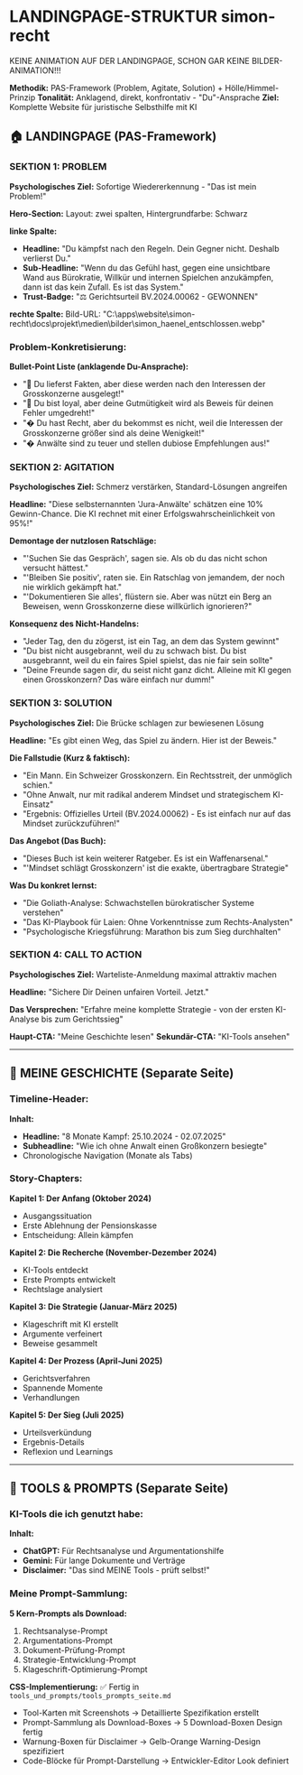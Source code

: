 # LANDINGPAGE-STRUKTUR simon-recht

KEINE ANIMATION AUF DER LANDINGPAGE, SCHON GAR KEINE BILDER-ANIMATION!!!

**Methodik:** PAS-Framework (Problem, Agitate, Solution) + Hölle/Himmel-Prinzip
**Tonalität:** Anklagend, direkt, konfrontativ - "Du"-Ansprache
**Ziel:** Komplette Website für juristische Selbsthilfe mit KI

## 🏠 **LANDINGPAGE (PAS-Framework)**

### **SEKTION 1: PROBLEM**
**Psychologisches Ziel:** Sofortige Wiedererkennung - "Das ist mein Problem!"

**Hero-Section:**
Layout: zwei spalten, Hintergrundfarbe: Schwarz

**linke Spalte:**
- **Headline:** "Du kämpfst nach den Regeln. Dein Gegner nicht. Deshalb verlierst Du."
- **Sub-Headline:** "Wenn du das Gefühl hast, gegen eine unsichtbare Wand aus Bürokratie, Willkür und internen Spielchen anzukämpfen, dann ist das kein Zufall. Es ist das System."
- **Trust-Badge:** "⚖️ Gerichtsurteil BV.2024.00062 - GEWONNEN"

**rechte Spalte:**
Bild-URL: "C:\apps\website\simon-recht\docs\projekt\medien\bilder\simon_haenel_entschlossen.webp"

### **Problem-Konkretisierung:**
**Bullet-Point Liste (anklagende Du-Ansprache):**
- "😤 Du lieferst Fakten, aber diese werden nach den Interessen der Grosskonzerne ausgelegt!"
- "💸 Du bist loyal, aber deine Gutmütigkeit wird als Beweis für deinen Fehler umgedreht!"
- "� Du hast Recht, aber du bekommst es nicht, weil die Interessen der Grosskonzerne größer sind als deine Wenigkeit!"
- "� Anwälte sind zu teuer und stellen dubiose Empfehlungen aus!"

### **SEKTION 2: AGITATION**
**Psychologisches Ziel:** Schmerz verstärken, Standard-Lösungen angreifen

**Headline:** "Diese selbsternannten 'Jura-Anwälte' schätzen eine 10% Gewinn-Chance. Die KI rechnet mit einer Erfolgswahrscheinlichkeit von 95%!"

**Demontage der nutzlosen Ratschläge:**
- "'Suchen Sie das Gespräch', sagen sie. Als ob du das nicht schon versucht hättest."
- "'Bleiben Sie positiv', raten sie. Ein Ratschlag von jemandem, der noch nie wirklich gekämpft hat."
- "'Dokumentieren Sie alles', flüstern sie. Aber was nützt ein Berg an Beweisen, wenn Grosskonzerne diese willkürlich ignorieren?"

**Konsequenz des Nicht-Handelns:**
- "Jeder Tag, den du zögerst, ist ein Tag, an dem das System gewinnt"
- "Du bist nicht ausgebrannt, weil du zu schwach bist. Du bist ausgebrannt, weil du ein faires Spiel spielst, das nie fair sein sollte"
- "Deine Freunde sagen dir, du seist nicht ganz dicht. Alleine mit KI gegen einen Grosskonzern? Das wäre einfach nur dumm!"

### **SEKTION 3: SOLUTION**
**Psychologisches Ziel:** Die Brücke schlagen zur bewiesenen Lösung

**Headline:** "Es gibt einen Weg, das Spiel zu ändern. Hier ist der Beweis."

**Die Fallstudie (Kurz & faktisch):**
- "Ein Mann. Ein Schweizer Grosskonzern. Ein Rechtsstreit, der unmöglich schien."
- "Ohne Anwalt, nur mit radikal anderem Mindset und strategischem KI-Einsatz"
- "Ergebnis: Offizielles Urteil (BV.2024.00062) - Es ist einfach nur auf das Mindset zurückzuführen!"

**Das Angebot (Das Buch):**
- "Dieses Buch ist kein weiterer Ratgeber. Es ist ein Waffenarsenal."
- "'Mindset schlägt Grosskonzern' ist die exakte, übertragbare Strategie"

**Was Du konkret lernst:**
- "Die Goliath-Analyse: Schwachstellen bürokratischer Systeme verstehen"
- "Das KI-Playbook für Laien: Ohne Vorkenntnisse zum Rechts-Analysten"
- "Psychologische Kriegsführung: Marathon bis zum Sieg durchhalten"

### **SEKTION 4: CALL TO ACTION**
**Psychologisches Ziel:** Warteliste-Anmeldung maximal attraktiv machen

**Headline:** "Sichere Dir Deinen unfairen Vorteil. Jetzt."

**Das Versprechen:**
"Erfahre meine komplette Strategie - von der ersten KI-Analyse bis zum Gerichtssieg"

**Haupt-CTA:** "Meine Geschichte lesen"
**Sekundär-CTA:** "KI-Tools ansehen"

---

## 📖 **MEINE GESCHICHTE (Separate Seite)**

### **Timeline-Header:**
**Inhalt:**
- **Headline:** "8 Monate Kampf: 25.10.2024 - 02.07.2025"
- **Subheadline:** "Wie ich ohne Anwalt einen Großkonzern besiegte"
- Chronologische Navigation (Monate als Tabs)

### **Story-Chapters:**
**Kapitel 1: Der Anfang (Oktober 2024)**
- Ausgangssituation
- Erste Ablehnung der Pensionskasse
- Entscheidung: Allein kämpfen

**Kapitel 2: Die Recherche (November-Dezember 2024)**
- KI-Tools entdeckt
- Erste Prompts entwickelt
- Rechtslage analysiert

**Kapitel 3: Die Strategie (Januar-März 2025)**
- Klageschrift mit KI erstellt
- Argumente verfeinert
- Beweise gesammelt

**Kapitel 4: Der Prozess (April-Juni 2025)**
- Gerichtsverfahren
- Spannende Momente
- Verhandlungen

**Kapitel 5: Der Sieg (Juli 2025)**
- Urteilsverkündung
- Ergebnis-Details
- Reflexion und Learnings

---

## 🔧 **TOOLS & PROMPTS (Separate Seite)**

### **KI-Tools die ich genutzt habe:**
**Inhalt:**
- **ChatGPT:** Für Rechtsanalyse und Argumentationshilfe
- **Gemini:** Für lange Dokumente und Verträge
- **Disclaimer:** "Das sind MEINE Tools - prüft selbst!"

### **Meine Prompt-Sammlung:**
**5 Kern-Prompts als Download:**
1. Rechtsanalyse-Prompt
2. Argumentations-Prompt  
3. Dokument-Prüfung-Prompt
4. Strategie-Entwicklung-Prompt
5. Klageschrift-Optimierung-Prompt

**CSS-Implementierung:** ✅ Fertig in `tools_und_prompts/tools_prompts_seite.md`
- Tool-Karten mit Screenshots → Detaillierte Spezifikation erstellt
- Prompt-Sammlung als Download-Boxes → 5 Download-Boxen Design fertig
- Warnung-Boxen für Disclaimer → Gelb-Orange Warning-Design spezifiziert
- Code-Blöcke für Prompt-Darstellung → Entwickler-Editor Look definiert